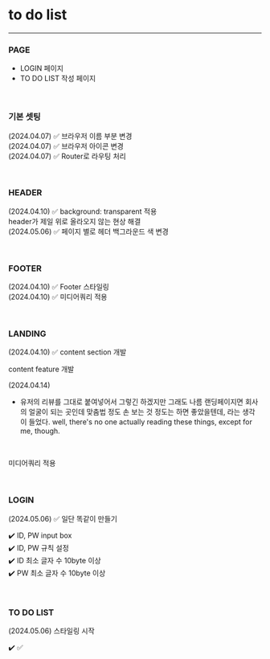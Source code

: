 # to do list
---

### PAGE

- LOGIN 페이지
- TO DO LIST 작성 페이지

<br>

### 기본 셋팅

(2024.04.07) ✅ 브라우저 이름 부분 변경
<br>
(2024.04.07) ✅ 브라우저 아이콘 변경
<br>
(2024.04.07) ✅ Router로 라우팅 처리

<br>

### HEADER

(2024.04.10) ✅ background: transparent 적용
<br>
header가 제일 위로 올라오지 않는 현상 해결
<br>
(2024.05.06) ✅ 페이지 별로 헤더 백그라운드 색 변경

<br>

### FOOTER

(2024.04.10) ✅ Footer 스타일링
<br>
(2024.04.10) ✅ 미디어쿼리 적용

<br>

### LANDING

(2024.04.10) ✅ content section 개발

content feature 개발

(2024.04.14)

- 유저의 리뷰를 그대로 붙여넣어서 그렇긴 하겠지만 그래도 나름 랜딩페이지면 회사의 얼굴이 되는 곳인데 맞춤법 정도 손 보는 것 정도는 하면 좋았을텐데, 라는 생각이 들었다. well, there's no one actually reading these things, except for me, though.


<br>

미디어쿼리 적용

<br>

### LOGIN
(2024.05.06) ✅ 일단 똑같이 만들기

✔️ ID, PW input box
<br>
✔️ ID, PW 규칙 설정
<br>
✔️ ID 최소 글자 수 10byte 이상
<br>
✔️ PW 최소 글자 수 10byte 이상
<br>

<br>

### TO DO LIST

(2024.05.06) 스타일링 시작

✔️
✅